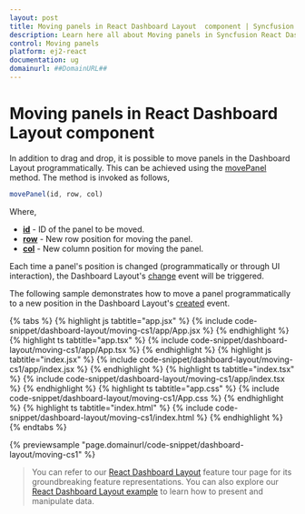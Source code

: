 ```yaml
---
layout: post
title: Moving panels in React Dashboard Layout  component | Syncfusion
description: Learn here all about Moving panels in Syncfusion React Dashboard Layout  component of Syncfusion Essential JS 2 and more.
control: Moving panels 
platform: ej2-react
documentation: ug
domainurl: ##DomainURL##
---
```


# Moving panels in React Dashboard Layout  component

In addition to drag and drop, it is possible to move panels in the Dashboard Layout programmatically. This can be achieved using the [movePanel](https://ej2.syncfusion.com/react/documentation/api/dashboard-layout/#movepanel) method. The method is invoked as follows,

```js
movePanel(id, row, col)
```

Where,
* [**id**](https://helpej2.syncfusion.com/react/documentation/api/dashboard-layout/panelModel/#id) - ID of the panel to be moved.
* [**row**](https://helpej2.syncfusion.com/react/documentation/api/dashboard-layout/panelModel/#row) - New row position for moving the panel.
* [**col**](https://helpej2.syncfusion.com/react/documentation/api/dashboard-layout/panelModel/#col) - New column position for moving the panel.

Each time a panel's position is changed (programmatically or through UI interaction), the Dashboard Layout's [change](https://ej2.syncfusion.com/react/documentation/api/dashboard-layout/#change) event will be triggered.

The following sample demonstrates how to move a panel programmatically to a new position in the Dashboard Layout's [created](https://ej2.syncfusion.com/react/documentation/api/dashboard-layout/#created) event.

{% tabs %}
{% highlight js tabtitle="app.jsx" %}
{% include code-snippet/dashboard-layout/moving-cs1/app/App.jsx %}
{% endhighlight %}
{% highlight ts tabtitle="app.tsx" %}
{% include code-snippet/dashboard-layout/moving-cs1/app/App.tsx %}
{% endhighlight %}
{% highlight js tabtitle="index.jsx" %}
{% include code-snippet/dashboard-layout/moving-cs1/app/index.jsx %}
{% endhighlight %}
{% highlight ts tabtitle="index.tsx" %}
{% include code-snippet/dashboard-layout/moving-cs1/app/index.tsx %}
{% endhighlight %}
{% highlight ts tabtitle="app.css" %}
{% include code-snippet/dashboard-layout/moving-cs1/App.css %}
{% endhighlight %}
{% highlight ts tabtitle="index.html" %}
{% include code-snippet/dashboard-layout/moving-cs1/index.html %}
{% endhighlight %}
{% endtabs %}

 {% previewsample "page.domainurl/code-snippet/dashboard-layout/moving-cs1" %}

> You can refer to our [React Dashboard Layout](https://www.syncfusion.com/react-ui-components/react-dashboard-layout) feature tour page for its groundbreaking feature representations. You can also explore our [React Dashboard Layout example](https://ej2.syncfusion.com/react/demos/#/material/dashboard-layout/default) to learn how to present and manipulate data.